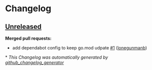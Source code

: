 # Changelog

## [Unreleased](https://github.com/lonegunmanb/terraform-azurerm-network/tree/HEAD)

**Merged pull requests:**

- add dependabot config to keep go.mod udpate [\#1](https://github.com/lonegunmanb/terraform-azurerm-network/pull/1) ([lonegunmanb](https://github.com/lonegunmanb))



\* *This Changelog was automatically generated by [github_changelog_generator](https://github.com/github-changelog-generator/github-changelog-generator)*
